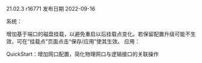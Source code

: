 21.02.3 r16771
发布日期 2022-09-16

系统：

增加基于端口的磁盘挂载，以避免重启以后挂载点变化。若保留配置升级可能不生效，可在“挂载点”页面点击“保存/应用”使其生效。
应用：

QuickStart：增加网口配置，简化物理网口与逻辑接口的关联操作